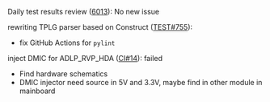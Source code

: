 Daily test results review ([6013](https://sof-ci.sh.intel.com/#/result/planresultdetail/6013)): No new issue

rewriting TPLG parser based on Construct ([TEST#755](https://github.com/thesofproject/sof-test/pull/755)):

* fix GitHub Actions for `pylint`

inject DMIC for ADLP_RVP_HDA ([CI#14](https://github.com/intel-innersource/drivers.audio.ci.sof-framework/issues/14)): failed

* Find hardware schematics
* DMIC injector need source in 5V and 3.3V, maybe find in other module in mainboard
